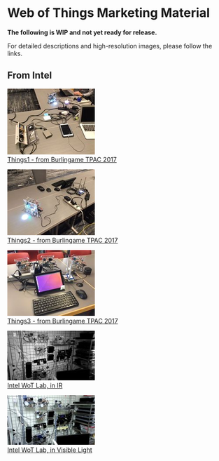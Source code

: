 # Web of Things Marketing Material

**The following is WIP and not yet ready for release.** 

For detailed descriptions and high-resolution images, please follow the links.

## From Intel
![Things1](Things1_thumbnail.jpg)  
[Things1 - from Burlingame TPAC 2017](Things1.md)

![Things2](Things2_thumbnail.jpg)  
[Things2 - from Burlingame TPAC 2017](Things2.md)

![Things3](Things3_thumbnail.jpg)  
[Things3 - from Burlingame TPAC 2017](Things3.md)

![Intel_WoT_Lab_IR](Intel_WoT_Lab_IR_thumbnail.jpg)  
[Intel WoT Lab, in IR](Intel_WoT_Lab_IR.md)

![Intel_WoT_Lab_Visible](Intel_WoT_Lab_Visible_thumbnail.jpg)  
[Intel WoT Lab, in Visible Light](Intel_WoT_Lab_Visible.md)

